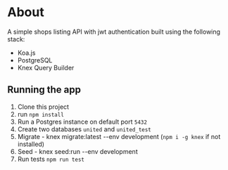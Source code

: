 # About

A simple shops listing API with jwt authentication built using the following stack:

* Koa.js 
* PostgreSQL
* Knex Query Builder

## Running the app

1. Clone this project
2. run `npm install`
3. Run a Postgres instance on default port `5432`
4. Create two databases `united` and `united_test`
5. Migrate - knex migrate:latest --env development (`npm i -g knex` if not installed)
6. Seed - knex seed:run --env development
7. Run tests `npm run test`